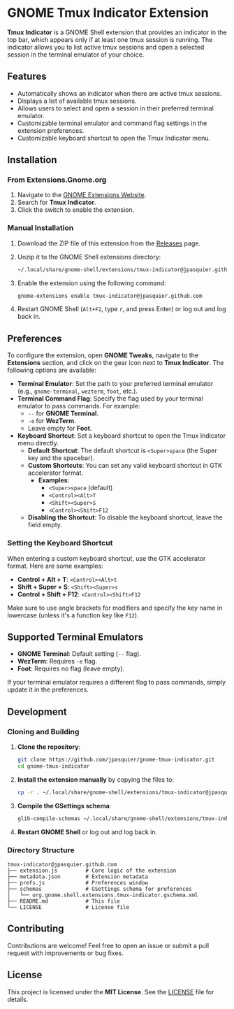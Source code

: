 # GNOME Tmux Indicator Extension

**Tmux Indicator** is a GNOME Shell extension that provides an indicator in the
top bar, which appears only if at least one tmux session is running. The
indicator allows you to list active tmux sessions and open a selected session
in the terminal emulator of your choice.

## Features

- Automatically shows an indicator when there are active tmux sessions.
- Displays a list of available tmux sessions.
- Allows users to select and open a session in their preferred terminal
  emulator.
- Customizable terminal emulator and command flag settings in the extension
  preferences.
- Customizable keyboard shortcut to open the Tmux Indicator menu.

## Installation

### From Extensions.Gnome.org

1. Navigate to the [GNOME Extensions Website](https://extensions.gnome.org/).
2. Search for **Tmux Indicator**.
3. Click the switch to enable the extension.

### Manual Installation

1. Download the ZIP file of this extension from the
   [Releases](https://github.com/jpasquier/gnome-tmux-indicator/releases) page.
2. Unzip it to the GNOME Shell extensions directory:

   ```bash
   ~/.local/share/gnome-shell/extensions/tmux-indicator@jpasquier.github.com/
   ```

3. Enable the extension using the following command:

   ```bash
   gnome-extensions enable tmux-indicator@jpasquier.github.com
   ```

4. Restart GNOME Shell (`Alt+F2`, type `r`, and press Enter) or log out and log
   back in.

## Preferences

To configure the extension, open **GNOME Tweaks**, navigate to the
**Extensions** section, and click on the gear icon next to **Tmux Indicator**.
The following options are available:

- **Terminal Emulator**: Set the path to your preferred terminal emulator
  (e.g., `gnome-terminal`, `wezterm`, `foot`, etc.).
- **Terminal Command Flag**: Specify the flag used by your terminal emulator to
  pass commands. For example:
  - `--` for **GNOME Terminal**.
  - `-e` for **WezTerm**.
  - Leave empty for **Foot**.
- **Keyboard Shortcut**: Set a keyboard shortcut to open the Tmux Indicator
  menu directly.
  - **Default Shortcut**: The default shortcut is `<Super>space` (the Super key
    and the spacebar).
  - **Custom Shortcuts**: You can set any valid keyboard shortcut in GTK
    accelerator format.
    - **Examples**:
      - `<Super>space` (default)
      - `<Control><Alt>T`
      - `<Shift><Super>S`
      - `<Control><Shift>F12`
  - **Disabling the Shortcut**: To disable the keyboard shortcut, leave the
    field empty.

### Setting the Keyboard Shortcut

When entering a custom keyboard shortcut, use the GTK accelerator format. Here
are some examples:

- **Control + Alt + T**: `<Control><Alt>t`
- **Shift + Super + S**: `<Shift><Super>s`
- **Control + Shift + F12**: `<Control><Shift>F12`

Make sure to use angle brackets for modifiers and specify the key name in
lowercase (unless it's a function key like `F12`).

## Supported Terminal Emulators

- **GNOME Terminal**: Default setting (`--` flag).
- **WezTerm**: Requires `-e` flag.
- **Foot**: Requires no flag (leave empty).

If your terminal emulator requires a different flag to pass commands, simply
update it in the preferences.

## Development

### Cloning and Building

1. **Clone the repository**:

   ```bash
   git clone https://github.com/jpasquier/gnome-tmux-indicator.git
   cd gnome-tmux-indicator
   ```

2. **Install the extension manually** by copying the files to:

   ```bash
   cp -r . ~/.local/share/gnome-shell/extensions/tmux-indicator@jpasquier.github.com/
   ```

3. **Compile the GSettings schema**:

   ```bash
   glib-compile-schemas ~/.local/share/gnome-shell/extensions/tmux-indicator@jpasquier.github.com/schemas/
   ```

4. **Restart GNOME Shell** or log out and log back in.

### Directory Structure

```
tmux-indicator@jpasquier.github.com
├── extension.js         # Core logic of the extension
├── metadata.json        # Extension metadata
├── prefs.js             # Preferences window
├── schemas              # GSettings schema for preferences
│   └── org.gnome.shell.extensions.tmux-indicator.gschema.xml
├── README.md            # This file
└── LICENSE              # License file
```

## Contributing

Contributions are welcome! Feel free to open an issue or submit a pull request
with improvements or bug fixes.

## License

This project is licensed under the **MIT License**. See the [LICENSE](LICENSE)
file for details.
